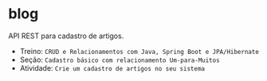 # blog
API REST para cadastro de artigos.

* Treino: `CRUD e Relacionamentos com Java, Spring Boot e JPA/Hibernate`
* Seção: `Cadastro básico com relacionamento Um-para-Muitos`
* Atividade: `Crie um cadastro de artigos no seu sistema`
